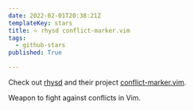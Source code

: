 ```yaml
---
date: 2022-02-01T20:38:21Z
templateKey: stars
title: ⭐ rhysd conflict-marker.vim
tags:
  - github-stars
published: True

---
```


Check out [rhysd](https://github.com/rhysd) and their project [conflict-marker.vim](https://github.com/rhysd/conflict-marker.vim).

Weapon to fight against conflicts in Vim.

